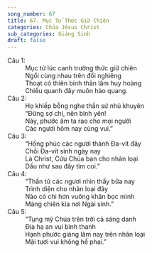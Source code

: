 ```yaml
---
song_number: 67
title: 67. Mục Tử Thức Giữ Chiên
categories: Chúa Jêsus Christ
sub_categories: Giáng Sinh
draft: false
---
```

<dl><dt>Câu 1:</dt><dd data-verse="1">Mục tử lúc canh trường thức giữ chiên <br/>Ngồi cùng nhau trên đồi nghiêng <br/>Thoạt có thiên binh thân lâm huy hoàng <br/>Chiếu quanh đây muôn hào quang. </dd><dt>Câu 2:</dt><dd data-verse="2">Họ khiếp bỗng nghe thần sứ nhủ khuyên <br/>“Đừng sợ chi, nên bình yên! <br/>Này, phước âm ta rao cho mọi người <br/>Các ngươi hôm nay cùng vui.” </dd><dt>Câu 3:</dt><dd data-verse="3">“Hồng phúc các ngươi thành Đa-vít đây <br/>Chồi Đa-vít sinh ngày nay <br/>Là Christ, Cứu Chúa ban cho nhân loại <br/>Dấu như sau đây tìm coi.” </dd><dt>Câu 4:</dt><dd data-verse="4">“Thần tử các ngươi nhìn thấy bữa nay <br/>Trình diện cho nhân loại đây <br/>Nào có chi hơn vuông khăn bọc mình <br/>Máng chiên kia nơi Ngài sinh.” </dd><dt>Câu 5:</dt><dd data-verse="5">“Tụng mỹ Chúa trên trời cả sáng danh <br/>Địa hạ an vui bình thanh <br/>Hạnh phước giáng lâm nay trên nhân loại <br/>Mãi tươi vui không hề phai.” </dd></dl>